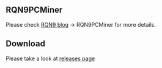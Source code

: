 ## RQN9PCMiner
Please check [RQN9 blog](https://rqn9.com/category/RQN9PCMiner) -> RQN9PCMiner for more details.
## Download
Please take a look at [releases page](https://github.com/lesongvi/RQN9PCMiner/releases)
